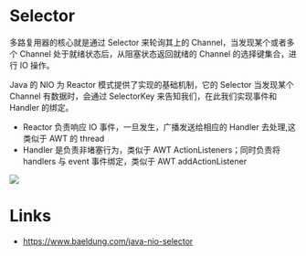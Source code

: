 # Selector

多路复用器的核心就是通过 Selector 来轮询其上的 Channel，当发现某个或者多个 Channel 处于就绪状态后，从阻塞状态返回就绪的 Channel 的选择键集合，进行 IO 操作。

Java 的 NIO 为 Reactor 模式提供了实现的基础机制，它的 Selector 当发现某个 Channel 有数据时，会通过 SelectorKey 来告知我们，在此我们实现事件和 Handler 的绑定。

- Reactor 负责响应 IO 事件，一旦发生，广播发送给相应的 Handler 去处理,这类似于 AWT 的 thread
- Handler 是负责非堵塞行为，类似于 AWT ActionListeners；同时负责将 handlers 与 event 事件绑定，类似于 AWT addActionListener

![](https://i.postimg.cc/1tBYv4zR/image.png)

# Links

- https://www.baeldung.com/java-nio-selector
